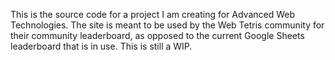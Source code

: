 This is the source code for a project I am creating for Advanced Web Technologies. The site is meant to be used by the Web Tetris community for their community leaderboard, as opposed to the current Google Sheets leaderboard that is in use. This is still a WIP.
